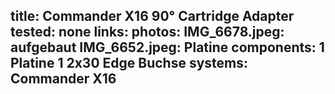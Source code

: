 title: Commander X16 90° Cartridge Adapter
tested: none
links:
photos:
    IMG_6678.jpeg: aufgebaut
    IMG_6652.jpeg: Platine
components:
    1 Platine
    1 2x30 Edge Buchse
systems:
    Commander X16
---
